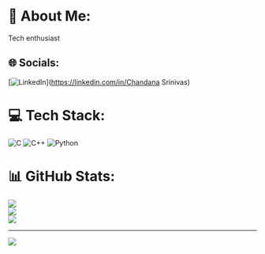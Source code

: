 # 💫 About Me:
Tech enthusiast


## 🌐 Socials:
[![LinkedIn](https://img.shields.io/badge/LinkedIn-%230077B5.svg?logo=linkedin&logoColor=white)](https://linkedin.com/in/Chandana Srinivas) 

# 💻 Tech Stack:
![C](https://img.shields.io/badge/c-%2300599C.svg?style=flat&logo=c&logoColor=white) ![C++](https://img.shields.io/badge/c++-%2300599C.svg?style=flat&logo=c%2B%2B&logoColor=white) ![Python](https://img.shields.io/badge/python-3670A0?style=flat&logo=python&logoColor=ffdd54)
# 📊 GitHub Stats:
![](https://github-readme-stats.vercel.app/api?username=chandanasriniivas&theme=swift&hide_border=false&include_all_commits=true&count_private=true)<br/>
![](https://github-readme-streak-stats.herokuapp.com/?user=chandanasriniivas&theme=swift&hide_border=false)<br/>
![](https://github-readme-stats.vercel.app/api/top-langs/?username=chandanasriniivas&theme=swift&hide_border=false&include_all_commits=true&count_private=true&layout=compact)

---
[![](https://visitcount.itsvg.in/api?id=chandanasriniivas&icon=7&color=0)](https://visitcount.itsvg.in)

